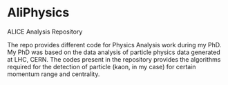 # AliPhysics
ALICE Analysis Repository

The repo provides different code for Physics Analysis work during my PhD. My PhD was based on the data analysis of particle physics data generated at LHC, CERN. The codes present in the repository provides the algorithms required for the detection of particle (kaon, in my case) for certain momentum range and centrality.
